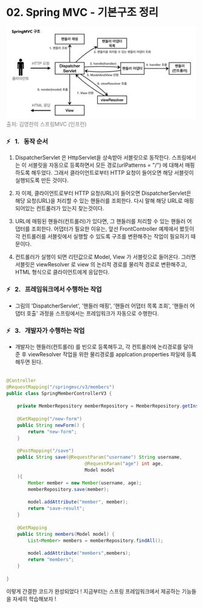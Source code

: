 # 02. Spring MVC - 기본구조 정리

<img src="images/06. SpringMVC.png">
<span style="color: #808080">출처: 김영한의 스프링MVC (인프런)</span>

### ⚡️ &nbsp; 1. &nbsp; 동작 순서

1. DispatcherServlet 은 HttpServlet을 상속받아 서블릿으로 동작한다. 스프링에서는 이 서블릿을 자동으로 등록하면서 모든 경로(urlPatterns = "/") 에 대해서 매핑하도록 해두었다. 그래서 클라이언트로부터 HTTP 요청이 들어오면 해당 서블릿이 실행되도록 만든 것이다.

2. 자 이제, 클라이언트로부터 HTTP 요청(URL)이 들어오면 DispatcherServlet은 해당 요청(URL)을 처리할 수 있는 핸들러를 조회한다. 다시 말해 해당 URL로 매핑되어있는 컨트롤러가 있는지 찾는것이다.

3. URL에 매핑된 핸들러(컨트롤러)가 있다면, 그 핸들러를 처리할 수 있는 핸들러 어댑터를 조회한다. 어댑터가 필요한 이유는, 앞선 FrontController 예제에서 봤듯이 각 컨트롤러를 서블릿에서 실행할 수 있도록 구조를 변환해주는 작업이 필요하기 때문이다.

4. 컨트롤러가 실행이 되면 리턴값으로 Model, View 가 서블릿으로 들어온다. 그러면 서블릿은 viewResolver 로 view 의 논리적 경로를 물리적 경로로 변환해주고, HTML 형식으로 클라이언트에게 응답한다.

### ⚡️ &nbsp; 2. &nbsp; 프레임워크에서 수행하는 작업

- 그림의 'DispatcherServlet', '핸들러 매핑', '핸들러 어댑터 목록 조회', '핸들러 어댑터 호출' 과정을 스프링에서는 프레임워크가 자동으로 수행한다.

### ⚡️ &nbsp; 3. &nbsp; 개발자가 수행하는 작업

- 개발자는 핸들러(컨트롤러) 를 빈으로 등록해두고, 각 컨트롤러에 논리경로를 달아준 후 viewResolver 작업을 위한 물리경로를 applcation.properties 파일에 등록해두면 된다.

```java

@Controller
@RequestMapping("/springmvc/v3/members")
public class SpringMemberControllerV3 {

    private MemberRepository memberRepository = MemberRepository.getInstance();

    @GetMapping("/new-form")
    public String newForm() {
        return "new-form";
    }

    @PostMapping("/save")
    public String save(@RequestParam("username") String username,
                             @RequestParam("age") int age,
                             Model model
    ){
        Member member = new Member(username, age);
        memberRepository.save(member);

        model.addAttribute("member", member);
        return "save-result";
    }

    @GetMapping
    public String members(Model model) {
        List<Member> members = memberRepository.findAll();

        model.addAttribute("members",members);
        return "members";
    }

}

```

이렇게 간결한 코드가 완성되었다 ! 지금부터는 스프링 프레임워크에서 제공하는 기능들을 자세히 학습해보자 !

